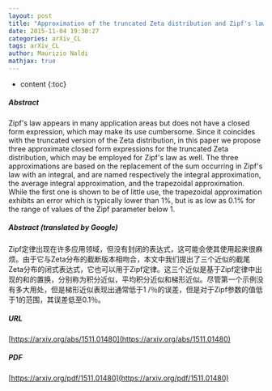 ```yaml
---
layout: post
title: "Approximation of the truncated Zeta distribution and Zipf's law"
date: 2015-11-04 19:30:27
categories: arXiv_CL
tags: arXiv_CL
author: Maurizio Naldi
mathjax: true
---
```


* content
{:toc}

##### Abstract
Zipf's law appears in many application areas but does not have a closed form expression, which may make its use cumbersome. Since it coincides with the truncated version of the Zeta distribution, in this paper we propose three approximate closed form expressions for the truncated Zeta distribution, which may be employed for Zipf's law as well. The three approximations are based on the replacement of the sum occurring in Zipf's law with an integral, and are named respectively the integral approximation, the average integral approximation, and the trapezoidal approximation. While the first one is shown to be of little use, the trapezoidal approximation exhibits an error which is typically lower than 1\%, but is as low as 0.1\% for the range of values of the Zipf parameter below 1.

##### Abstract (translated by Google)
Zipf定律出现在许多应用领域，但没有封闭的表达式，这可能会使其使用起来很麻烦。由于它与Zeta分布的截断版本相吻合，本文中我们提出了三个近似的截尾Zeta分布的闭式表达式，它也可以用于Zipf定律。这三个近似是基于Zipf定律中出现的和的置换，分别称为积分近似，平均积分近似和梯形近似。尽管第一个示例没有多大用处，但是梯形近似表现出通常低于1 /％的误差，但是对于Zipf参数的值低于1的范围，其误差低至0.1％。

##### URL
[https://arxiv.org/abs/1511.01480](https://arxiv.org/abs/1511.01480)

##### PDF
[https://arxiv.org/pdf/1511.01480](https://arxiv.org/pdf/1511.01480)


